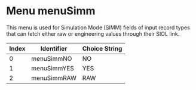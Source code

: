 # Menu menuSimm

This menu is used for Simulation Mode (SIMM) fields of input record types that
can fetch either raw or engineering values through their SIOL link.

| Index | Identifier | Choice String |
| ----- | ---------- | ------------- |
| 0 | menuSimmNO | NO |
| 1 | menuSimmYES | YES |
| 2 | menuSimmRAW | RAW |
